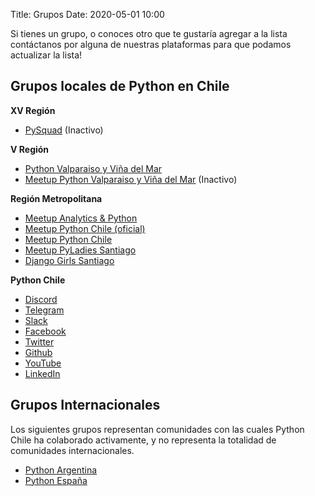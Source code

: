 Title: Grupos
Date: 2020-05-01 10:00

Si tienes un grupo, o conoces otro que te gustaría agregar a la lista
contáctanos por alguna de nuestras plataformas para que podamos
actualizar la lista!

## Grupos locales de Python en Chile

**XV Región**

* [PySquad](https://www.facebook.com/pysquadarica/) (Inactivo)

**V Región**

* [Python Valparaiso y Viña del
    Mar](https://www.facebook.com/groups/1451630415108163/)
* [Meetup Python Valparaiso y Viña del
    Mar](https://www.meetup.com/es-ES/Python-Valparaiso-y-Vina-del-Mar/)
    (Inactivo)

**Región Metropolitana**

* [Meetup Analytics & Python](https://www.meetup.com/es-ES/Analytics-y-Python)
* [Meetup Python Chile (oficial)](https://www.meetup.com/es/pythonchile/)
* [Meetup Python Chile](https://www.meetup.com/python-chile/)
* [Meetup PyLadies Santiago](https://www.meetup.com/es/pyladies-santiago-de-chile/)
* [Django Girls Santiago](https://www.facebook.com/djangogirlssantiago/)

**Python Chile**

* [Discord](https://discord.gg/dTHMfJvauS)
* [Telegram](https://t.me/pythonchile)
* [Slack](https://join.slack.com/t/python-chile/shared_invite/zt-3hitnkfk-I_CM~2ANuwofgARLZjI42A)
* [Facebook](https://www.facebook.com/groups/pythonchileprogramadores/)
* [Twitter](https://twitter.com/pythonchiledev)
* [Github](https://github.com/python-chile)
* [YouTube](https://www.youtube.com/c/PythonChile)
* [LinkedIn](https://www.linkedin.com/groups/4929519/)

## Grupos Internacionales

Los siguientes grupos representan comunidades con las cuales Python Chile
ha colaborado activamente, y no representa la totalidad de comunidades
internacionales.

* [Python Argentina](https://www.python.org.ar/)
* [Python España](https://es.python.org/)
